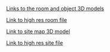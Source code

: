 [Links to the room and object 3D models](https://drive.google.com/file/d/1Aumv_3lf9aXILG3hocx7p91JcSPYhZ9e/view?usp=sharing)

[Link to high res room file](https://drive.google.com/file/d/1jxEPbCbJ2yTMuY_BHXDxElszhtI0fmwu/view?usp=sharing)

[Link to site map 3D model](https://drive.google.com/file/d/1YXXKcmOsubHXEDaOZwBtCLxQbBb1jFFO/view?usp=sharing)

[Link to high res site file](https://drive.google.com/file/d/1Aa5hXvpUZEA8FRCIUcHJdylKgVX4oK24/view?usp=sharing)
